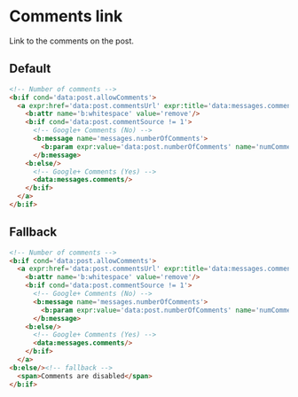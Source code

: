 <!--
@@@title:Comments link@@@
@@@description:Link to the comments on the post.@@@
@@@section:Snippets@@@
@@@subsection:Posts@@@
-->

# Comments link

Link to the comments on the post.


## Default

```html
<!-- Number of comments -->
<b:if cond='data:post.allowComments'>
  <a expr:href='data:post.commentsUrl' expr:title='data:messages.comments'>
    <b:attr name='b:whitespace' value='remove'/>
    <b:if cond='data:post.commentSource != 1'>
      <!-- Google+ Comments (No) -->
      <b:message name='messages.numberOfComments'>
        <b:param expr:value='data:post.numberOfComments' name='numComments'/>
      </b:message>
    <b:else/>
      <!-- Google+ Comments (Yes) -->
      <data:messages.comments/>
    </b:if>
  </a>
</b:if>
```


## Fallback

```html
<!-- Number of comments -->
<b:if cond='data:post.allowComments'>
  <a expr:href='data:post.commentsUrl' expr:title='data:messages.comments'>
    <b:attr name='b:whitespace' value='remove'/>
    <b:if cond='data:post.commentSource != 1'>
      <!-- Google+ Comments (No) -->
      <b:message name='messages.numberOfComments'>
        <b:param expr:value='data:post.numberOfComments' name='numComments'/>
      </b:message>
    <b:else/>
      <!-- Google+ Comments (Yes) -->
      <data:messages.comments/>
    </b:if>
  </a>
<b:else/><!-- fallback -->
  <span>Comments are disabled</span>
</b:if>
```
